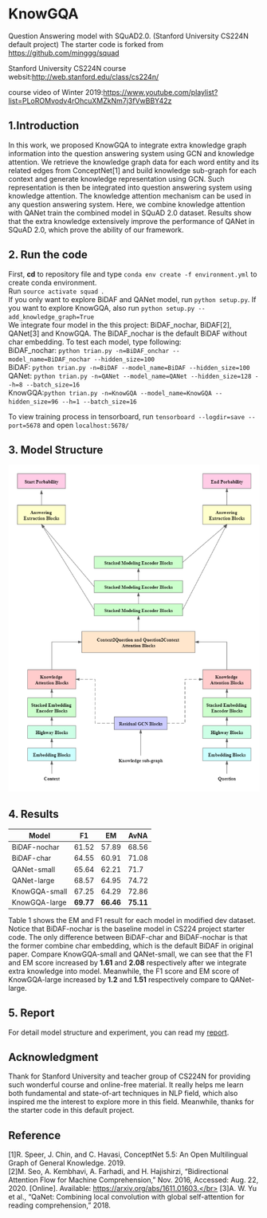 # KnowGQA
Question Answering model with SQuAD2.0. (Stanford University CS224N default project)
The starter code is forked from https://github.com/minggg/squad

Stanford University CS224N course websit:http://web.stanford.edu/class/cs224n/

course video of Winter 2019:https://www.youtube.com/playlist?list=PLoROMvodv4rOhcuXMZkNm7j3fVwBBY42z

## 1.Introduction
In this work, we proposed KnowGQA to integrate extra knowledge graph information into the question answering system using GCN and knowledge attention. We retrieve the knowledge graph data for each word entity and its related edges from ConceptNet[1] and build knowledge sub-graph for each context and generate knowledge representation using GCN. Such representation is then be integrated into question answering system using knowledge attention. The knowledge attention mechanism can be used in any question answering system. Here, we combine knowledge attention with QANet train the combined model in SQuAD 2.0 dataset. Results show that the extra knowledge extensively improve the performance of QANet in SQuAD 2.0, which prove the ability of our framework.

## 2. Run the code
First, **cd** to repository file and type ` conda env create -f environment.yml ` to create conda environment.</br>
Run `source activate squad `.</br>
If you only want to explore BiDAF and QANet model, run `python setup.py`. If you want to explore KnowGQA, also run `python setup.py --add_knowledge_graph=True`</br>
We integrate four model in the this project: BiDAF_nochar, BiDAF[2], QANet[3] and KnowGQA. The BiDAF_nochar is the default BiDAF without char embedding. To test each model, type following:</br>
BiDAF_nochar: `python trian.py -n=BiDAF_onchar --model_name=BiDAF_nochar --hidden_size=100`</br>
BiDAF: `python trian.py -n=BiDAF --model_name=BiDAF --hidden_size=100`</br>
QANet: `python trian.py -n=QANet --model_name=QANet --hidden_size=128 --h=8 --batch_size=16`</br>
KnowGQA:`python trian.py -n=KnowGQA --model_name=KnowGQA --hidden_size=96 --h=1 --batch_size=16`</br>

To view training process in tensorboard, run `tensorboard --logdir=save --port=5678` and open `localhost:5678/`

## 3. Model Structure

![KnowGQA](KnowGQA.png)

## 4. Results

| **Model**     | **F1**    | **EM**    | **AvNA**  |
| ------------- | --------- | --------- | --------- |
| BiDAF-nochar  | 61.52     | 57.89     | 68.56     |
| BiDAF-char    | 64.55     | 60.91     | 71.08     |
| QANet-small   | 65.64     | 62.21     | 71.7      |
| QANet-large   | 68.57     | 64.95     | 74.72     |
| KnowGQA-small | 67.25     | 64.29     | 72.86     |
| KnowGQA-large | **69.77** | **66.46** | **75.11** |

Table 1 shows the EM and F1 result for each model in modified dev dataset. Notice that BiDAF-nochar is the baseline model in CS224 project starter code. The only difference between BiDAF-char and BiDAF-nochar is that the former combine char embedding, which is the default BiDAF in original paper. Compare KnowGQA-small and QANet-small, we can see that the F1 and EM score increased by **1.61** and **2.08** respectively after we integrate extra knowledge into model. Meanwhile, the F1 score and EM score of KnowGQA-large increased by **1.2** and **1.51** respectively compare to QANet-large. 

## 5. Report

For detail model structure and experiment, you can read my [report](KnowGQA.pdf).

## Acknowledgment 

Thank for Stanford University and teacher group of CS224N for providing such wonderful course and online-free material. It really helps me learn both fundamental and state-of-art techniques in NLP field, which also inspired me the interest to explore more in this field. Meanwhile, thanks for the starter code in this default project.

## Reference
[1]R. Speer, J. Chin, and C. Havasi, ConceptNet 5.5: An Open Multilingual Graph of General Knowledge. 2019.</br>
[2]M. Seo, A. Kembhavi, A. Farhadi, and H. Hajishirzi, “Bidirectional Attention Flow for Machine Comprehension,” Nov. 2016, Accessed: Aug. 22, 2020. [Online]. Available: https://arxiv.org/abs/1611.01603.</br>
[3]A. W. Yu et al., “QaNet: Combining local convolution with global self-attention for reading comprehension,” 2018.